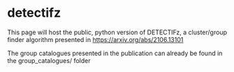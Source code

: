 # detectifz
This page will host the public, python version of DETECTIFz, a cluster/group finder algorithm presented in https://arxiv.org/abs/2106.13101

The group catalogues presented in the publication can already be found in the group_catalogues/ folder
